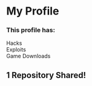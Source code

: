 <h1>My Profile</h1>
<h3>This profile has:</h3>
<html>Hacks</html>
<br>
<html>Exploits</html>
<br>
<html>Game Downloads</html>
<br>
<h2>1 Repository Shared!</h2>
